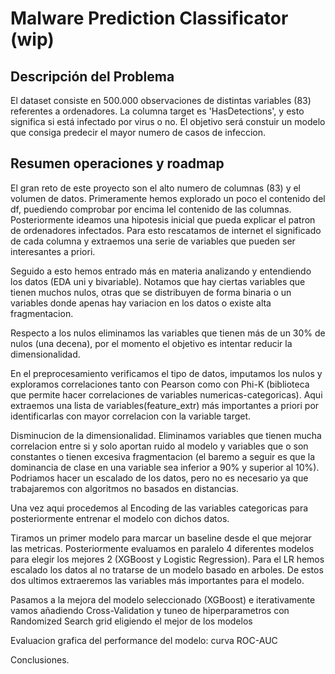 # Malware Prediction Classificator (wip)

## Descripción del Problema
El dataset consiste en 500.000 observaciones de distintas variables (83) referentes a ordenadores. La columna target es 'HasDetections', y esto significa si está infectado por virus o no. El objetivo será constuir un modelo que consiga predecir el mayor numero de casos de infeccion.

## Resumen operaciones y roadmap
El gran reto de este proyecto son el alto numero de columnas (83) y el volumen de datos. Primeramente hemos explorado un poco el contenido del df, puediendo comprobar por encima lel contenido de las columnas. Posteriormente ideamos una hipotesis inicial que pueda explicar el patron de ordenadores infectados. Para esto rescatamos de internet el significado de cada columna y extraemos una serie de variables que pueden ser interesantes a priori.

Seguido a esto hemos entrado más en materia analizando y entendiendo los datos (EDA uni y bivariable). Notamos que hay ciertas variables que tienen muchos nulos, otras que se distribuyen de forma binaria o un variables donde apenas hay variacion en los datos o existe alta fragmentacion.

Respecto a los nulos eliminamos las variables que tienen más de un 30% de nulos (una decena), por el momento el objetivo es intentar reducir la dimensionalidad.

En el preprocesamiento verificamos el tipo de datos, imputamos los nulos y exploramos correlaciones tanto con Pearson como con Phi-K (biblioteca que permite hacer correlaciones de variables numericas-categoricas). Aqui extraemos una lista de variables(feature_extr) más importantes a priori por identificarlas con mayor correlacion con la variable target.

Disminucion de la dimensionalidad. Eliminamos variables que tienen mucha correlacion entre si y solo aportan ruido al modelo y variables que o son constantes o tienen excesiva fragmentacion (el baremo a seguir es que la dominancia de clase en una variable sea inferior a 90% y superior al 10%). Podriamos hacer un escalado de los datos, pero no es necesario ya que trabajaremos con algoritmos no basados en distancias.

Una vez aqui procedemos al Encoding de las variables categoricas para posteriormente entrenar el modelo con dichos datos. 

Tiramos un primer modelo para marcar un baseline desde el que mejorar las metricas. Posteriormente evaluamos en paralelo 4 diferentes modelos para elegir los mejores 2 (XGBoost y Logistic Regression). Para el LR hemos escalado los datos al no tratarse de un modelo basado en arboles. De estos dos ultimos extraeremos las variables más importantes para el modelo.

Pasamos a la mejora del modelo seleccionado (XGBoost) e iterativamente vamos añadiendo Cross-Validation y tuneo de hiperparametros con Randomized Search grid eligiendo el mejor de los modelos 

Evaluacion grafica del performance del modelo: curva ROC-AUC

Conclusiones.




